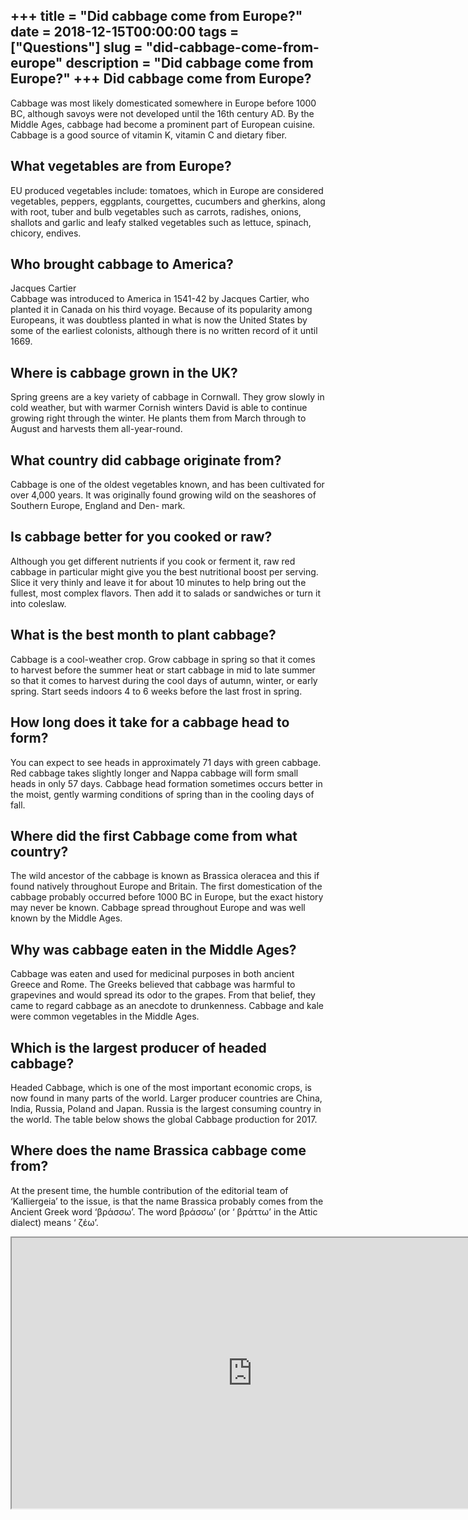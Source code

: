 +++
title = "Did cabbage come from Europe?"
date = 2018-12-15T00:00:00
tags = ["Questions"]
slug = "did-cabbage-come-from-europe"
description = "Did cabbage come from Europe?"
+++
Did cabbage come from Europe?
-----------------------------

Cabbage was most likely domesticated somewhere in Europe before 1000 BC, although savoys were not developed until the 16th century AD. By the Middle Ages, cabbage had become a prominent part of European cuisine. Cabbage is a good source of vitamin K, vitamin C and dietary fiber.

What vegetables are from Europe?
--------------------------------

EU produced vegetables include: tomatoes, which in Europe are considered vegetables, peppers, eggplants, courgettes, cucumbers and gherkins, along with root, tuber and bulb vegetables such as carrots, radishes, onions, shallots and garlic and leafy stalked vegetables such as lettuce, spinach, chicory, endives.

Who brought cabbage to America?
-------------------------------

Jacques Cartier  
Cabbage was introduced to America in 1541-42 by Jacques Cartier, who planted it in Canada on his third voyage. Because of its popularity among Europeans, it was doubtless planted in what is now the United States by some of the earliest colonists, although there is no written record of it until 1669.

Where is cabbage grown in the UK?
---------------------------------

Spring greens are a key variety of cabbage in Cornwall. They grow slowly in cold weather, but with warmer Cornish winters David is able to continue growing right through the winter. He plants them from March through to August and harvests them all-year-round.

What country did cabbage originate from?
----------------------------------------

Cabbage is one of the oldest vegetables known, and has been cultivated for over 4,000 years. It was originally found growing wild on the seashores of Southern Europe, England and Den- mark.

Is cabbage better for you cooked or raw?
----------------------------------------

Although you get different nutrients if you cook or ferment it, raw red cabbage in particular might give you the best nutritional boost per serving. Slice it very thinly and leave it for about 10 minutes to help bring out the fullest, most complex flavors. Then add it to salads or sandwiches or turn it into coleslaw.

What is the best month to plant cabbage?
----------------------------------------

Cabbage is a cool-weather crop. Grow cabbage in spring so that it comes to harvest before the summer heat or start cabbage in mid to late summer so that it comes to harvest during the cool days of autumn, winter, or early spring. Start seeds indoors 4 to 6 weeks before the last frost in spring.

How long does it take for a cabbage head to form?
-------------------------------------------------

You can expect to see heads in approximately 71 days with green cabbage. Red cabbage takes slightly longer and Nappa cabbage will form small heads in only 57 days. Cabbage head formation sometimes occurs better in the moist, gently warming conditions of spring than in the cooling days of fall.

Where did the first Cabbage come from what country?
---------------------------------------------------

The wild ancestor of the cabbage is known as Brassica oleracea and this if found natively throughout Europe and Britain. The first domestication of the cabbage probably occurred before 1000 BC in Europe, but the exact history may never be known. Cabbage spread throughout Europe and was well known by the Middle Ages.

Why was cabbage eaten in the Middle Ages?
-----------------------------------------

Cabbage was eaten and used for medicinal purposes in both ancient Greece and Rome. The Greeks believed that cabbage was harmful to grapevines and would spread its odor to the grapes. From that belief, they came to regard cabbage as an anecdote to drunkenness. Cabbage and kale were common vegetables in the Middle Ages.

Which is the largest producer of headed cabbage?
------------------------------------------------

Headed Cabbage, which is one of the most important economic crops, is now found in many parts of the world. Larger producer countries are China, India, Russia, Poland and Japan. Russia is the largest consuming country in the world. The table below shows the global Cabbage production for 2017.

Where does the name Brassica cabbage come from?
-----------------------------------------------

At the present time, the humble contribution of the editorial team of ‘Kalliergeia’ to the issue, is that the name Brassica probably comes from the Ancient Greek word ‘βράσσω’. The word βράσσω’ (or ‘ βράττω’ in the Attic dialect) means ‘ ζέω’.

<iframe allow="accelerometer; autoplay; clipboard-write; encrypted-media; gyroscope; picture-in-picture" allowfullscreen="" class="__youtube_prefs__  epyt-is-override  no-lazyload" data-no-lazy="1" data-origheight="433" data-origwidth="770" data-skipgform_ajax_framebjll="" height="433" id="_ytid_50108" loading="lazy" src="https://www.youtube.com/embed/h5ZoytMoL8Q?enablejsapi=1&autoplay=0&cc_load_policy=0&cc_lang_pref=&iv_load_policy=1&loop=0&modestbranding=0&rel=1&fs=1&playsinline=0&autohide=2&theme=dark&color=red&controls=1&" title="YouTube player" width="770"></iframe>